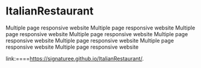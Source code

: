 # ItalianRestaurant
Multiple page responsive website Multiple page responsive website Multiple page responsive website Multiple page responsive website Multiple page responsive website Multiple page responsive website Multiple page responsive website Multiple page responsive website

link:====https://signaturee.github.io/ItalianRestaurant/.
